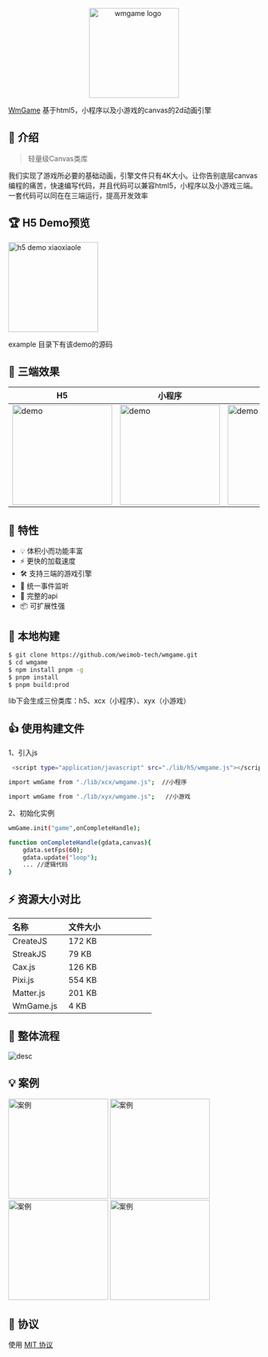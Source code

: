 <p align="center">
  <a href="https://wmgame.design.weimob.com" target="_blank" rel="noopener noreferrer">
    <img width="180" src="https://github.com/weimob-tech/wmgame/assets/20334773/f6a87217-531d-4f58-8b51-9e5c390f29d5" alt="wmgame logo">
  </a>
</p>
<div align="center">



</div>

[WmGame](https://github.com/weimob-tech/wmgame) 基于html5，小程序以及小游戏的canvas的2d动画引擎

## 📂 介绍
> 轻量级Canvas类库

我们实现了游戏所必要的基础动画，引擎文件只有4K大小。让你告别底层canvas编程的痛苦，快速编写代码，并且代码可以兼容html5，小程序以及小游戏三端。一套代码可以同在在三端运行，提高开发效率

## 🏆 H5 Demo预览
<img width="180" src="https://github.com/weimob-tech/wmgame/assets/20334773/87135bcc-98ba-4579-87bd-dfa9da42cefb" alt="h5 demo xiaoxiaole">

example 目录下有该demo的源码

## 🔱 三端效果
| H5  | 小程序  |  小游戏 |
| ----------- | ----------------- |----------------- |
|    <img width="200" alt="demo" src="https://github.com/weimob-tech/wmgame/assets/20334773/1d907265-39ba-4a40-828f-093522289e9e">     |    <img width="200" alt="demo" src="https://github.com/weimob-tech/wmgame/assets/20334773/586eb0b6-137b-4c54-a798-7f5973551085">     |       <img width="200" alt="demo" src="https://github.com/weimob-tech/wmgame/assets/20334773/c9cbd8e8-8cb5-47ea-9a6a-7c63064a74ad">      |

## 🎉 特性
- 💡 体积小而功能丰富
- ⚡️ 更快的加载速度
- 🛠️ 支持三端的游戏引擎
- 🔩  统一事件监听
- 🔑 完整的api
- 📦 可扩展性强


## 🔨 本地构建
```bash
$ git clone https://github.com/weimob-tech/wmgame.git
$ cd wmgame
$ npm install pnpm -g
$ pnpm install
$ pnpm build:prod
```
lib下会生成三份类库：h5、xcx（小程序）、xyx（小游戏）

## 👍 使用构建文件
1、引入js
```bash
 <script type="application/javascript" src="./lib/h5/wmgame.js"></script>  //h5

import wmGame from "./lib/xcx/wmgame.js";  //小程序

import wmGame from "./lib/xyx/wmgame.js";   //小游戏
```

2、初始化实例

```bash
wmGame.init("game",onCompleteHandle);

function onCompleteHandle(gdata,canvas){
    gdata.setFps(60);
    gdata.update("loop");
    ... //逻辑代码
}
```

## ⚡ 资源大小对比
| 名称 &nbsp; &nbsp; &nbsp; &nbsp;&nbsp; &nbsp; &nbsp; &nbsp; | 文件大小 &nbsp; &nbsp; &nbsp; &nbsp;&nbsp; &nbsp; &nbsp; &nbsp;&nbsp; &nbsp; &nbsp; &nbsp; |
| ----------- | ----------------- |
| CreateJS          |    172 KB       |
| StreakJS | 79 KB |
| Cax.js             | 126 KB              |
| Pixi.js             | 554 KB              |
| Matter.js             | 201 KB             |
| WmGame.js             | 4 KB            |

## 🔑 整体流程
![desc](https://github.com/weimob-tech/wmgame/assets/20334773/d9d27b60-0529-4a5b-acd6-0a82d922050d)


## 💡 案例
<img width="200" alt="案例" src="https://github.com/weimob-tech/wmgame/assets/20334773/236210a9-2125-4866-8719-6f41aab4fc7f">
<img width="200" alt="案例" src="https://github.com/weimob-tech/wmgame/assets/20334773/eabc7556-a9f7-49d2-a80d-957f0cefa1eb">
<img width="200" alt="案例" src="https://github.com/weimob-tech/wmgame/assets/20334773/80532c9e-b669-4efe-b8ea-07e02cb0c033">
<img width="200" alt="案例" src="https://github.com/weimob-tech/wmgame/assets/20334773/ed6d4056-df64-4589-afcb-6aa4f6ed3153">

## 🎈 协议

使用 [MIT 协议](LICENSE)
